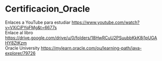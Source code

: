# Certificacion_Oracle
Enlaces a YouTube para estudiar https://www.youtube.com/watch?v=VXiCiPYqFMg&t=6677s <br>
Enlace al libro https://drive.google.com/drive/u/0/folders/18HwRCuU2PSuubbKkK8j1pUGAHY8ZtKzm <br>
Oracle University https://mylearn.oracle.com/ou/learning-path/java-explorer/79726
